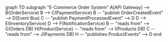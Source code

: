 graph TD
    subgraph "E-Commerce Order System"
        A[API Gateway] --> B(OrderService)
        B --> C(PaymentService)
        B -- "publish OrderCreatedEvent" --> D(Event Bus)
        C -- "publish PaymentProcessedEvent" --> D
        D --> E(InventoryService)
        D --> F(NotificationService)
        B -- "reads from" --> G(Orders DB)
        H(ProductService) -- "reads from" --> I(Products DB)
        C -- "reads from" --> J(Payments DB)
        H -- "publishes ProductEvents" --> D
    end